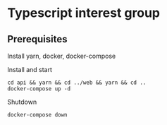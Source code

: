 # Typescript interest group

## Prerequisites

Install yarn, docker, docker-compose

Install and start
```
cd api && yarn && cd ../web && yarn && cd ..
docker-compose up -d
```

Shutdown
```
docker-compose down
```